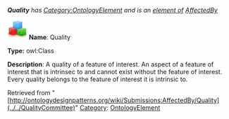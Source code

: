 ___Quality__ has [Category:OntologyElement](../../Category/OntologyElement "Category:OntologyElement") and is an [element of](../../Property/ElementOf "Property:ElementOf") [AffectedBy](../../Submissions/AffectedBy "Submissions:AffectedBy")_


  




[![Class](../../images/thumb/2/27/Class.gif/45px-Class.gif)](../../Image/Class.gif "Class")
__Name__: Quality 


__Type:__ owl:Class 


__Description__: A quality of a feature of interest. An aspect of a feature of interest that is intrinsec to and cannot exist without the feature of interest. Every quality belongs to the feature of interest it is intrinsic to. 





Retrieved from "[http://ontologydesignpatterns.org/wiki/Submissions:AffectedBy/Quality](../../QualityCommittee)"
 [Category](http://ontologydesignpatterns.org/wiki/Special:Categories "Special:Categories"): [OntologyElement](../../Category/OntologyElement "Category:OntologyElement")